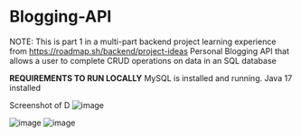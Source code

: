 # Blogging-API
NOTE: This is part 1 in a multi-part backend project learning experience from https://roadmap.sh/backend/project-ideas
Personal Blogging API that allows a user to complete CRUD operations on data in an SQL database

**REQUIREMENTS TO RUN LOCALLY**
MySQL is installed and running. 
Java 17 installed

Screenshot of D
![image](https://github.com/user-attachments/assets/55f71a7b-0092-4522-a053-f415979e30e0)

![image](https://github.com/user-attachments/assets/4c1c865d-cf0c-4cc9-a635-318ed71ef084)
![image](https://github.com/user-attachments/assets/55aed3e8-7c1a-420c-afab-1bf523c4fe71)
